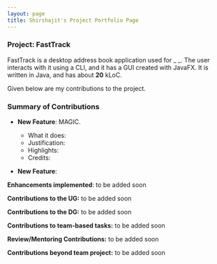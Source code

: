 ```yaml
---
layout: page
title: Shirshajit's Project Portfolio Page
---
```


### Project: FastTrack

FastTrack is a desktop address book application used for _ _. The user interacts with it using a CLI, and it has a GUI created with JavaFX. It is written in Java, and has about __20__ kLoC.

Given below are my contributions to the project.

### Summary of Contributions

* **New Feature**: MAGIC.
  * What it does:  
  * Justification:  
  * Highlights:  
  * Credits:  

* **New Feature**: 

**Enhancements implemented**: to be added soon

**Contributions to the UG:** to be added soon

**Contributions to the DG:** to be added soon

**Contributions to team-based tasks:** to be added soon

**Review/Mentoring Contributions:** to be added soon

**Contributions beyond team project:** to be added soon